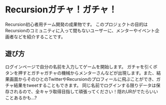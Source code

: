 # Recursionガチャ！ガチャ！
Recursion初心者用チーム開発の成果物です。
このプロジェクトの目的はRecursionのコミュニティに入って間もないユーザーに、メンターやイベント企画者などを紹介することです。

## 遊び方
ログインページで自分の名前を入力してゲームを開始します。
ガチャを引くボタンを押すとガチャガチャの機械からメンターさんなどが出現します。また、結果画面からそのひとのTwitterやRecursionのプロフィールに飛ぶことができ、ガチャ結果をtweetすることもできます。
同じ名前でログインする限りデータは保存されるので、全キャラ取得目指して頑張ってください！隠れURがでたらいいことあるかも...?
